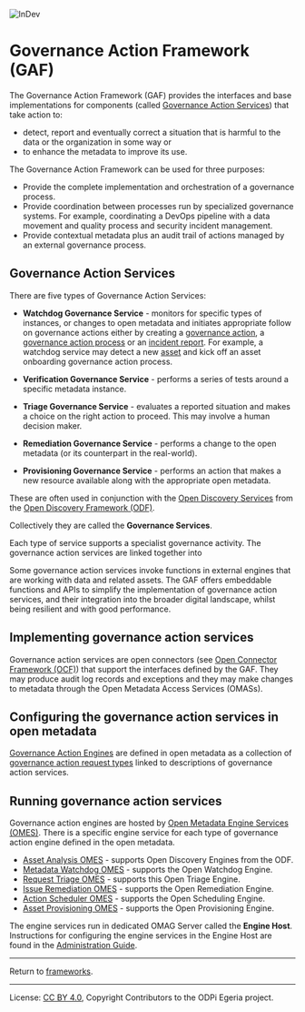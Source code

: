 <!-- SPDX-License-Identifier: CC-BY-4.0 -->
<!-- Copyright Contributors to the ODPi Egeria project. -->

![InDev](../../../open-metadata-publication/website/images/egeria-content-status-in-development.png#pagewidth)

# Governance Action Framework (GAF)
  
The Governance Action Framework (GAF) provides the interfaces
and base implementations for components (called [Governance Action Services](docs/goverance-action-service.md)) that
take action to:

* detect, report and eventually correct a situation that is harmful to the data
or the organization in some way or 
* to enhance the metadata to improve its use.

The Governance Action Framework can be used for three purposes:

* Provide the complete implementation and orchestration of a governance process.
* Provide coordination between processes run by specialized governance systems.  For example, coordinating
  a DevOps pipeline with a data movement and quality process and security incident management.
* Provide contextual metadata plus an audit trail of actions managed by an external governance process.
  

## Governance Action Services

There are five types of Governance Action Services:

* **Watchdog Governance Service** - monitors for specific types of instances, or changes to open metadata and initiates
  appropriate follow on governance actions either by creating a 
  [governance action](docs/governance-action.md), a
  [governance action process](docs/governance-action-process.md) or an [incident report](docs/incident-report.md).
  For example, a watchdog service may detect a new 
  [asset](../../access-services/docs/concepts/assets) and kick off an asset onboarding governance action process.
    
* **Verification Governance Service** - performs a series of tests around a specific metadata instance.

* **Triage Governance Service** - evaluates a reported situation and makes a choice
  on the right action to proceed.  This may involve a human decision maker.
 
* **Remediation Governance Service** - performs a change to the open metadata (or
  its counterpart in the real-world).

* **Provisioning Governance Service** - performs an action that makes a new resource available
  along with the appropriate open metadata.

These are often used in conjunction with the
[Open Discovery Services](../open-discovery-framework/docs/discovery-service.md)
from the [Open Discovery Framework (ODF)](../open-discovery-framework).

Collectively they are called the **Governance Services**.



Each type of service supports a specialist governance activity.
The governance action services are linked together into


Some governance action services invoke functions in external engines that are working with data and related assets.
The GAF offers embeddable functions and APIs to simplify the implementation of governance action services,
and their integration into the broader digital landscape, 
whilst being resilient and with good performance.

## Implementing governance action services

Governance action services are open connectors
(see [Open Connector Framework (OCF)](../open-connector-framework))
that support the interfaces defined by the GAF.
They may produce audit log records and exceptions
and they may make changes to metadata through the
Open Metadata Access Services (OMASs).

## Configuring the governance action services in open metadata

[Governance Action Engines](docs/goverance-action-engine.md) are
defined in open metadata as a collection of [governance action request
types](docs/governance-action-request-type.md) linked to descriptions of
governance action services.






## Running governance action services

Governance action engines are hosted by [Open Metadata Engine Services (OMES)](../../engine-services).
There is a specific engine service for each type of governance action engine
defined in the open metadata.

* [Asset Analysis OMES](../../engine-services/asset-analysis) - supports Open Discovery Engines from the ODF.
* [Metadata Watchdog OMES](../../engine-services/metadata-watchdog) - supports the Open Watchdog Engine.
* [Request Triage OMES](../../engine-services/request-triage) - supports this Open Triage Engine.
* [Issue Remediation OMES](../../engine-services/issue-remediation) - supports the Open Remediation Engine.
* [Action Scheduler OMES](../../engine-services/action-scheduler) - supports the Open Scheduling Engine.
* [Asset Provisioning OMES](../../engine-services/asset-provisioning) - supports the Open Provisioning Engine.

The engine services run in dedicated OMAG Server called the **Engine Host**.
Instructions for configuring the engine services in the Engine Host
are found in the [Administration Guide](../../admin-services/docs/concepts/engine-host.md).

----
Return to [frameworks](..).

----
License: [CC BY 4.0](https://creativecommons.org/licenses/by/4.0/),
Copyright Contributors to the ODPi Egeria project.

